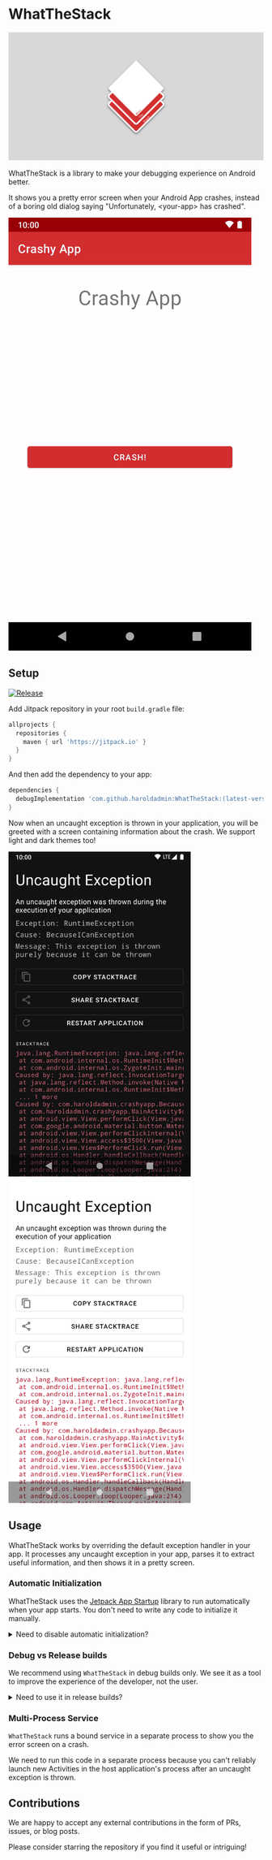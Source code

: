 # WhatTheStack

![Banner](media/repo-banner.png)

WhatTheStack is a library to make your debugging experience on Android better.

It shows you a pretty error screen when your Android App crashes, instead of a boring old dialog saying "Unfortunately, \<your-app\> has crashed".

![Demo](media/demo.gif)

## Setup

[![Release](https://jitpack.io/v/haroldadmin/WhatTheStack.svg)](https://jitpack.io/#haroldadmin/WhatTheStack)

Add Jitpack repository in your root `build.gradle` file:

```groovy
allprojects {
  repositories {
    maven { url 'https://jitpack.io' }
  }
}
```

And then add the dependency to your app:

```groovy
dependencies {
  debugImplementation 'com.github.haroldadmin:WhatTheStack:(latest-version)'
}
```

Now when an uncaught exception is thrown in your application, you will be greeted with a screen containing information about the crash. We support light and dark themes too!

<img src="media/screenshot-dark.png" width="360px" height="640px"/>
<img src="media/screenshot-light.png" width="360px" height="640px"/>

## Usage

WhatTheStack works by overriding the default exception handler in your app. It processes any uncaught exception in your app, parses it to extract useful information, and then shows it in a pretty screen.

### Automatic Initialization

WhatTheStack uses the [Jetpack App Startup](https://developer.android.com/topic/libraries/app-startup) library to run automatically when your app starts. You don't need to write any code to initialize it manually.

<details>
  <summary>Need to disable automatic initialization?</summary>
  If you want to disable automatic startup, add the following lines to your Manifest file:

  ```xml
  <provider
    android:name="androidx.startup.InitializationProvider"
    android:authorities="${applicationId}.androidx-startup"
    android:exported="false"
    tools:node="merge">
    <meta-data  android:name="com.haroldadmin.whatthestack.WhatTheStackInitializer"
      android:value="androidx.startup"
        tools:node="remove"/>
  </provider>
  ```
</details>

### Debug vs Release builds

We recommend using `WhatTheStack` in debug builds only. We see it as a tool to improve the experience of the developer, not the user.

<details>
<summary>Need to use it in release builds?</summary>
If you want to use WhatTheStack in release builds, replace the `debugImplementation` dependency with `implementation'.

```diff
dependencies {
-  debugImplementation 'com.github.haroldadmin:WhatTheStack:(latest-version)'
+  implementation 'com.github.haroldadmin:WhatTheStack:(latest-version)'
}'
```

The library ships with Proguard rules to ensure that it works correctly even after minification.
</details>

### Multi-Process Service

`WhatTheStack` runs a bound service in a separate process to show you the error screen on a crash.

We need to run this code in a separate process because you can't reliably launch new Activities
in the host application's process after an uncaught exception is thrown.



## Contributions

We are happy to accept any external contributions in the form of PRs, issues, or blog posts. 

Please consider starring the repository if you find it useful or intriguing!
